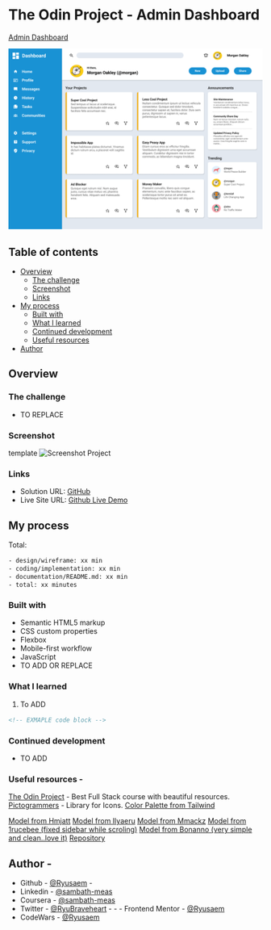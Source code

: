 # The Odin Project - Admin Dashboard

[Admin Dashboard](https://www.theodinproject.com/lessons/node-path-intermediate-html-and-css-admin-dashboard)

![Modele Template](/assets/images/dashboard-project-template.png)

## Table of contents

- [Overview](#overview)
  - [The challenge](#the-challenge)
  - [Screenshot](#screenshot)
  - [Links](#links)
- [My process](#my-process)
  - [Built with](#built-with)
  - [What I learned](#what-i-learned)
  - [Continued development](#continued-development)
  - [Useful resources](#useful-resources)
- [Author](#author)

## Overview

### The challenge

- TO REPLACE

### Screenshot

template
![Screenshot Project](/design/screenshot.png)

### Links

- Solution URL: [GitHub](https://github.com/Ryusaem/css-admin-dashboard-odin-project)
- Live Site URL: [Github Live Demo](https://ryusaem.github.io/css-admin-dashboard-odin-project/)

## My process

Total:

    - design/wireframe: xx min
    - coding/implementation: xx min
    - documentation/README.md: xx min
    - total: xx minutes

### Built with

- Semantic HTML5 markup
- CSS custom properties
- Flexbox
- Mobile-first workflow
- JavaScript
- TO ADD OR REPLACE

### What I learned

1. To ADD

```html
<!-- EXMAPLE code block -->
```

### Continued development

- TO ADD

### Useful resources -

[The Odin Project](https://www.theodinproject.com) - Best Full Stack course with beautiful resources.
[Pictogrammers](https://pictogrammers.com/library/mdi/) - Library for Icons.
[Color Palette from Tailwind](https://tailwindcss.com/docs/customizing-colors)

[Model from Hmjatt](https://hmjatt.github.io/Admin-Dashboard/)
[Model from Ilyaeru](https://ilyaeru.github.io/TOP-Project-Admin-Dashboard/)
[Model from Mmackz](https://mmackz.github.io/admin-dashboard/)
[Model from 1rucebee (fixed sidebar while scroling)](https://lrucebee.github.io/odin-admin-dashboard/)
[Model from Bonanno (very simple and clean..love it)](https://s-bonanno.github.io/odin-dashboard/)
[Repository](https://github.com/s-bonanno/odin-dashboard)

## Author -

- Github - [@Ryusaem](https://github.com/Ryusaem) -
- Linkedin - [@sambath-meas](https://www.linkedin.com/in/sambath-meas)
- Coursera - [@sambath-meas](https://www.coursera.org/learner/sambath-meas)
- Twitter - [@RyuBraveheart](https://twitter.com/RyuBraveheart) - - - Frontend Mentor - [@Ryusaem](https://www.frontendmentor.io/profile/Ryusaem)
- CodeWars - [@Ryusaem](https://www.codewars.com/users/Ryusaem)
